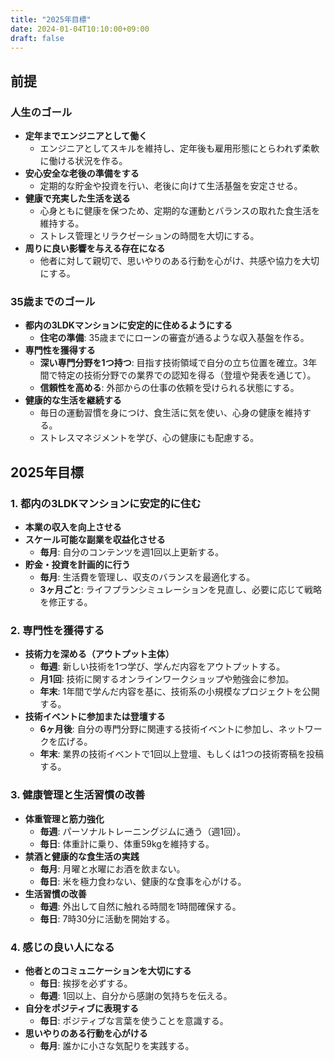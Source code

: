 ```yaml
---
title: "2025年目標"
date: 2024-01-04T10:10:00+09:00
draft: false
---
```

<!--more-->
## 前提

### 人生のゴール
- **定年までエンジニアとして働く**
  - エンジニアとしてスキルを維持し、定年後も雇用形態にとらわれず柔軟に働ける状況を作る。
- **安心安全な老後の準備をする**
  - 定期的な貯金や投資を行い、老後に向けて生活基盤を安定させる。
- **健康で充実した生活を送る**
  - 心身ともに健康を保つため、定期的な運動とバランスの取れた食生活を維持する。
  - ストレス管理とリラクゼーションの時間を大切にする。
- **周りに良い影響を与える存在になる**
  - 他者に対して親切で、思いやりのある行動を心がけ、共感や協力を大切にする。

### 35歳までのゴール
- **都内の3LDKマンションに安定的に住めるようにする**
  - **住宅の準備**: 35歳までにローンの審査が通るような収入基盤を作る。
- **専門性を獲得する**
  - **深い専門分野を1つ持つ**: 目指す技術領域で自分の立ち位置を確立。3年間で特定の技術分野での業界での認知を得る（登壇や発表を通じて）。
  - **信頼性を高める**: 外部からの仕事の依頼を受けられる状態にする。
- **健康的な生活を継続する**
  - 毎日の運動習慣を身につけ、食生活に気を使い、心身の健康を維持する。
  - ストレスマネジメントを学び、心の健康にも配慮する。

## 2025年目標

### 1. 都内の3LDKマンションに安定的に住む
- **本業の収入を向上させる**
- **スケール可能な副業を収益化させる**
  - **毎月**: 自分のコンテンツを週1回以上更新する。
- **貯金・投資を計画的に行う**
  - **毎月**: 生活費を管理し、収支のバランスを最適化する。
  - **3ヶ月ごと**: ライフプランシミュレーションを見直し、必要に応じて戦略を修正する。

### 2. 専門性を獲得する
- **技術力を深める（アウトプット主体）**
  - **毎週**: 新しい技術を1つ学び、学んだ内容をアウトプットする。
  - **月1回**: 技術に関するオンラインワークショップや勉強会に参加。
  - **年末**: 1年間で学んだ内容を基に、技術系の小規模なプロジェクトを公開する。
- **技術イベントに参加または登壇する**
  - **6ヶ月後**: 自分の専門分野に関連する技術イベントに参加し、ネットワークを広げる。
  - **年末**: 業界の技術イベントで1回以上登壇、もしくは1つの技術寄稿を投稿する。

### 3. 健康管理と生活習慣の改善
- **体重管理と筋力強化**
  - **毎週**: パーソナルトレーニングジムに通う（週1回）。
  - **毎日**: 体重計に乗り、体重59kgを維持する。
- **禁酒と健康的な食生活の実践**
  - **毎月**: 月曜と水曜にお酒を飲まない。
  - **毎日**: 米を極力食わない、健康的な食事を心がける。
- **生活習慣の改善**
  - **毎週**: 外出して自然に触れる時間を1時間確保する。
  - **毎日**: 7時30分に活動を開始する。

### 4. 感じの良い人になる
- **他者とのコミュニケーションを大切にする**
  - **毎日**: 挨拶を必ずする。
  - **毎週**: 1回以上、自分から感謝の気持ちを伝える。
- **自分をポジティブに表現する**
  - **毎日**: ポジティブな言葉を使うことを意識する。
- **思いやりのある行動を心がける**
  - **毎月**: 誰かに小さな気配りを実践する。
